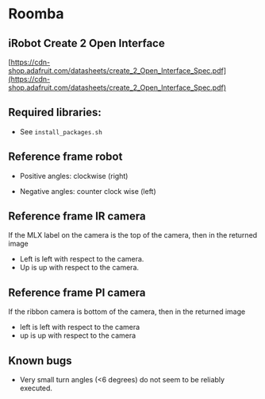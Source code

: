 # Roomba

## iRobot Create  2 Open Interface

[https://cdn-shop.adafruit.com/datasheets/create_2_Open_Interface_Spec.pdf](https://cdn-shop.adafruit.com/datasheets/create_2_Open_Interface_Spec.pdf)

## Required libraries:

+ See ```install_packages.sh```

## Reference frame robot

* Positive angles: clockwise (right)
+ Negative angles: counter clock wise (left)

## Reference frame IR camera

If the MLX label on the camera is the top of the camera, then in the returned image
+ Left is left with respect to the camera.
+ Up is up with respect to the camera.

## Reference frame PI camera

If the ribbon camera is bottom of the camera, then in the returned image
+ left is left with respect to the camera
+ up is up with respect to the camera

## Known bugs
+ Very small turn angles (<6 degrees) do not seem to be reliably executed.